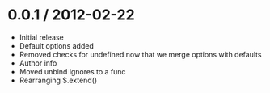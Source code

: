 
0.0.1 / 2012-02-22 
==================

  * Initial release
  * Default options added 
  * Removed checks for undefined now that we merge options with defaults 
  * Author info 
  * Moved unbind ignores to a func 
  * Rearranging $.extend()
